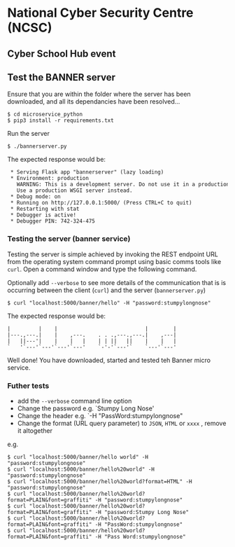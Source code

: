 # National Cyber Security Centre (NCSC)
## Cyber School Hub event


## Test the BANNER server
Ensure that you are within the folder where the server has been downloaded, and all its dependancies have been resolved...
```
$ cd microservice_python
$ pip3 install -r requirements.txt
```

Run the server
```
$ ./bannerserver.py
```

The expected response would be:
```
 * Serving Flask app "bannerserver" (lazy loading)
 * Environment: production
   WARNING: This is a development server. Do not use it in a production deployment.
   Use a production WSGI server instead.
 * Debug mode: on
 * Running on http://127.0.0.1:5000/ (Press CTRL+C to quit)
 * Restarting with stat
 * Debugger is active!
 * Debugger PIN: 742-324-475

```

### Testing the server (banner service)
Testing the server is simple achieved by invoking the REST endpoint URL from the operating system command prompt using basic comms tools like `curl`. Open a command window and type the following command.  

Optionally add `--verbose` to see more details of the communication that is is occurring between the client (`curl`) and the server (`bannerserver.py`)
```
$ curl "localhost:5000/banner/hello" -H "password:stumpylongnose"
```

The expected response would be:
```
|         |    |                            |        |
|---.,---.|    |    ,---.    . . .,---.,---.|    ,---|
|   ||---'|    |    |   |    | | ||   ||    |    |   |
`   '`---'`---'`---'`---'    `-'-'`---'`    `---'`---'
```

Well done! You have downloaded, started and tested teh Banner micro service.



### Futher tests

- add the `--verbose` command line option
- Change the password e.g. `Stumpy Long Nose'
- Change the header  e.g. `-H "PassWord:stumpylongnose"
- Change the format (URL query parameter) to `JSON`, `HTML` or `xxxx` , remove it altogether

e.g.

```
$ curl "localhost:5000/banner/hello world" -H "password:stumpylongnose"
$ curl "localhost:5000/banner/hello%20world" -H "password:stumpylongnose"
$ curl "localhost:5000/banner/hello%20world?format=HTML" -H "password:stumpylongnose"
$ curl "localhost:5000/banner/hello%20world?format=PLAIN&font=graffiti" -H "password:stumpylongnose"
$ curl "localhost:5000/banner/hello%20world?format=PLAIN&font=graffiti" -H "password:Stumpy Long Nose"
$ curl "localhost:5000/banner/hello%20world?format=PLAIN&font=graffiti" -H "PassWord:stumpylongnose"
$ curl "localhost:5000/banner/hello%20world?format=PLAIN&font=graffiti" -H "Pass Word:stumpylongnose"
```
